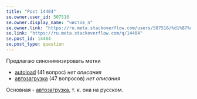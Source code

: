 ```yaml
---
title: "Post 14404"
se.owner.user_id: 507516
se.owner.display_name: "чистов_n"
se.owner.link: "https://ru.meta.stackoverflow.com/users/507516/%d1%87%d0%b8%d1%81%d1%82%d0%be%d0%b2-n"
se.link: "https://ru.meta.stackoverflow.com/q/14404"
se.post_id: 14404
se.post_type: question
---
```

<p>Предлагаю синонимизировать метки</p>
<ul>
<li><a href="https://ru.stackoverflow.com/questions/tagged/autoload" class="s-tag post-tag" title="показать вопросы с меткой [autoload]" aria-label="показать вопросы с меткой [autoload]" rel="tag" aria-labelledby="tag-autoload-tooltip-container" data-tag-menu-origin="Unknown">autoload</a> (41 вопрос) <em>нет описания</em></li>
<li><a href="https://ru.stackoverflow.com/questions/tagged/%d0%b0%d0%b2%d1%82%d0%be%d0%b7%d0%b0%d0%b3%d1%80%d1%83%d0%b7%d0%ba%d0%b0" class="s-tag post-tag" title="показать вопросы с меткой [автозагрузка]" aria-label="показать вопросы с меткой [автозагрузка]" rel="tag" aria-labelledby="tag-автозагрузка-tooltip-container" data-tag-menu-origin="Unknown">автозагрузка</a> (47 вопросов) <em>нет описания</em></li>
</ul>
<p>Основная - <a href="https://ru.stackoverflow.com/questions/tagged/%d0%b0%d0%b2%d1%82%d0%be%d0%b7%d0%b0%d0%b3%d1%80%d1%83%d0%b7%d0%ba%d0%b0" class="s-tag post-tag" title="показать вопросы с меткой [автозагрузка]" aria-label="показать вопросы с меткой [автозагрузка]" rel="tag" aria-labelledby="tag-автозагрузка-tooltip-container" data-tag-menu-origin="Unknown">автозагрузка</a>, т. к. она на русском.</p>
